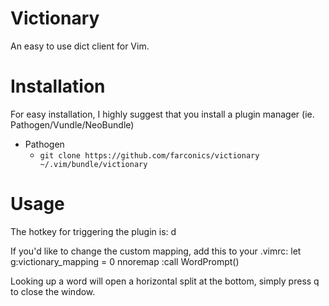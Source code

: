 # Victionary

An easy to use dict client for Vim.

# Installation

For easy installation, I highly suggest that you install a plugin manager (ie. Pathogen/Vundle/NeoBundle)

* Pathogen
	* `git clone https://github.com/farconics/victionary ~/.vim/bundle/victionary`

# Usage

The hotkey for triggering the plugin is:
	<Leader>d

If you'd like to change the custom mapping, add this to your .vimrc:
	let g:victionary_mapping = 0
	nnoremap <mapping> :call <SID>WordPrompt()<CR>

Looking up a word will open a horizontal split at the bottom, simply press q
to close the window.

[1]: https://github.com/tpope/vim-pathogen
